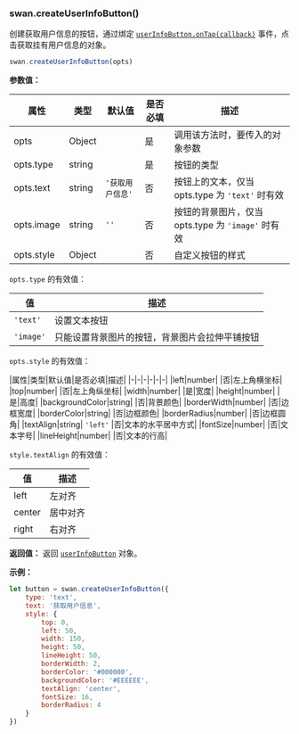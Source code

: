 ### swan.createUserInfoButton()

创建获取用户信息的按钮，通过绑定 [`userInfoButton.onTap(callback)`](#userInfoButton-onTap) 事件，点击获取挂有用户信息的对象。

```js
swan.createUserInfoButton(opts)
```

**参数值：**

|属性|类型|默认值|是否必填|描述|
|-|-|-|-|-|
|opts|Object| |是|调用该方法时，要传入的对象参数|
|opts.type|string| |是|按钮的类型|
|opts.text|string| `'获取用户信息'` |否|按钮上的文本，仅当 opts.type 为 `'text'` 时有效|
|opts.image|string| `''` |否|按钮的背景图片，仅当 opts.type 为 `'image'` 时有效|
|opts.style|Object| |否|自定义按钮的样式|

`opts.type` 的有效值：

|值|描述|
|-|-|
| `'text'` |设置文本按钮|
| `'image'` |只能设置背景图片的按钮，背景图片会拉伸平铺按钮|

`opts.style` 的有效值：

|属性|类型|默认值|是否必填|描述|
|-|-|-|-|-|-|
|left|number| |否|左上角横坐标|
|top|number| |否|左上角纵坐标|
|width|number| |是|宽度|
|height|number| |是|高度|
|backgroundColor|string| |否|背景颜色|
|borderWidth|number| |否|边框宽度|
|borderColor|string| |否|边框颜色|
|borderRadius|number| |否|边框圆角|
|textAlign|string| `'left'` |否|文本的水平居中方式|
|fontSize|number| |否|文本字号|
|lineHeight|number| |否|文本的行高|

`style.textAlign` 的有效值：

|值|描述|
|-|-|
|left|左对齐|
|center|居中对齐|
|right|右对齐|

**返回值：**
返回 [`userInfoButton`](#userInfoButton) 对象。

**示例：**

```js
let button = swan.createUserInfoButton({
    type: 'text',
    text: '获取用户信息',
    style: {
        top: 0,
        left: 50,
        width: 150,
        height: 50,
        lineHeight: 50,
        borderWidth: 2,
        borderColor: '#000000',
        backgroundColor: '#EEEEEE',
        textAlign: 'center',
        fontSize: 16,
        borderRadius: 4
    }
})
```